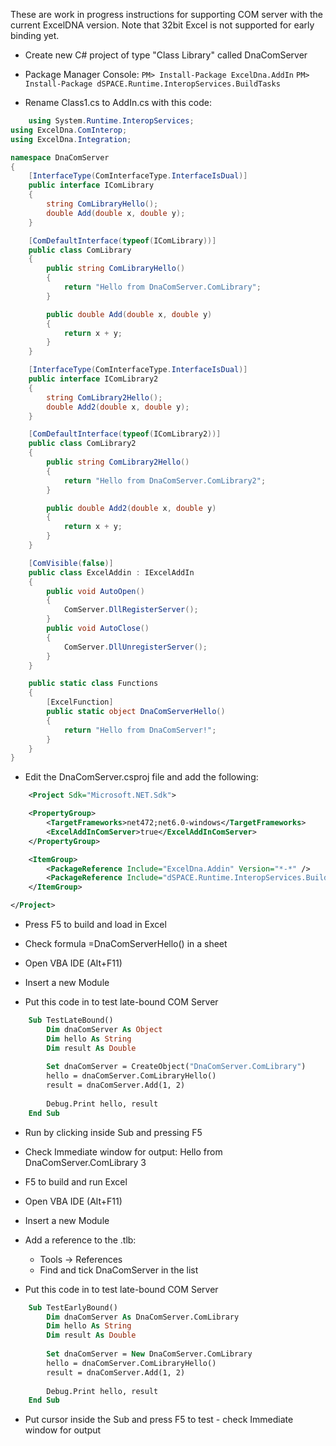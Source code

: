 These are work in progress instructions for supporting COM server with the current ExcelDNA version. Note that 32bit Excel is not supported for early binding yet.

* Create new C# project of type "Class Library" called DnaComServer

* Package Manager Console:
	`PM> Install-Package ExcelDna.AddIn`
	`PM> Install-Package dSPACE.Runtime.InteropServices.BuildTasks`

* Rename Class1.cs to AddIn.cs with this code:

```c#
	using System.Runtime.InteropServices;
using ExcelDna.ComInterop;
using ExcelDna.Integration;

namespace DnaComServer
{
    [InterfaceType(ComInterfaceType.InterfaceIsDual)]
    public interface IComLibrary
    {
        string ComLibraryHello();
        double Add(double x, double y);
    }

    [ComDefaultInterface(typeof(IComLibrary))]
    public class ComLibrary
    {
        public string ComLibraryHello()
        {
            return "Hello from DnaComServer.ComLibrary";
        }

        public double Add(double x, double y)
        {
            return x + y;
        }
    }

    [InterfaceType(ComInterfaceType.InterfaceIsDual)]
    public interface IComLibrary2
    {
        string ComLibrary2Hello();
        double Add2(double x, double y);
    }

    [ComDefaultInterface(typeof(IComLibrary2))]
    public class ComLibrary2
    {
        public string ComLibrary2Hello()
        {
            return "Hello from DnaComServer.ComLibrary2";
        }

        public double Add2(double x, double y)
        {
            return x + y;
        }
    }

    [ComVisible(false)]
    public class ExcelAddin : IExcelAddIn
    {
        public void AutoOpen()
        {
            ComServer.DllRegisterServer();
        }
        public void AutoClose()
        {
            ComServer.DllUnregisterServer();
        }
    }

    public static class Functions
    {
        [ExcelFunction]
        public static object DnaComServerHello()
        {
            return "Hello from DnaComServer!";
        }
    }
}
```

* Edit the DnaComServer.csproj file and add the following:

```xml
	<Project Sdk="Microsoft.NET.Sdk">

	<PropertyGroup>
		<TargetFrameworks>net472;net6.0-windows</TargetFrameworks>
		<ExcelAddInComServer>true</ExcelAddInComServer>
	</PropertyGroup>

	<ItemGroup>
		<PackageReference Include="ExcelDna.Addin" Version="*-*" />
		<PackageReference Include="dSPACE.Runtime.InteropServices.BuildTasks" Version="1.2.0"/>	
	</ItemGroup>

</Project>
```

* Press F5 to build and load in Excel

* Check formula =DnaComServerHello() in a sheet

* Open VBA IDE (Alt+F11)

* Insert a new Module

* Put this code in to test late-bound COM Server

```vb
	Sub TestLateBound()
		Dim dnaComServer As Object
		Dim hello As String
		Dim result As Double
    
		Set dnaComServer = CreateObject("DnaComServer.ComLibrary")
		hello = dnaComServer.ComLibraryHello()
		result = dnaComServer.Add(1, 2)
    
		Debug.Print hello, result
	End Sub
```

* Run by clicking inside Sub and pressing F5

* Check Immediate window for output:
	Hello from DnaComServer.ComLibrary         3 

* F5 to build and run Excel

* Open VBA IDE (Alt+F11)

* Insert a new Module

* Add a reference to the .tlb:
	* Tools -> References
	* Find and tick DnaComServer in the list

* Put this code in to test late-bound COM Server

```vb
	Sub TestEarlyBound()
		Dim dnaComServer As DnaComServer.ComLibrary
		Dim hello As String
		Dim result As Double
    
		Set dnaComServer = New DnaComServer.ComLibrary
		hello = dnaComServer.ComLibraryHello()
		result = dnaComServer.Add(1, 2)
    
		Debug.Print hello, result
	End Sub
```
* Put cursor inside the Sub and press F5 to test - check Immediate window for output

